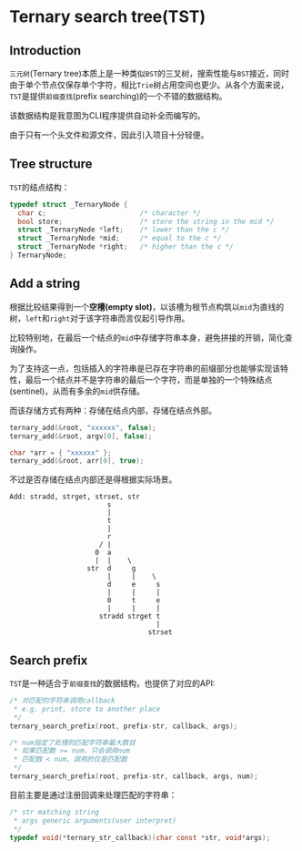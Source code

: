 # Ternary search tree(TST)
## Introduction
`三元树`(Ternary tree)本质上是一种类似`BST`的三叉树，搜索性能与`BST`接近，同时由于单个节点仅保存单个字符，相比`Trie`树占用空间也更少。从各个方面来说，`TST`是提供`前缀查找`(prefix searching)的一个不错的数据结构。

该数据结构是我意图为CLI程序提供自动补全而编写的。

由于只有一个头文件和源文件，因此引入项目十分轻便。

## Tree structure
`TST`的结点结构：
```c
typedef struct _TernaryNode {
  char c;                       /* character */
  bool store;                   /* store the string in the mid */
  struct _TernaryNode *left;    /* lower than the c */
  struct _TernaryNode *mid;     /* equal to the c */
  struct _TernaryNode *right;   /* higher than the c */
} TernaryNode;
```

## Add a string
根据比较结果得到一个**空槽(empty slot)**，以该槽为根节点构筑以`mid`为直线的树，`left`和`right`对于该字符串而言仅起引导作用。

比较特别地，在最后一个结点的`mid`中存储字符串本身，避免拼接的开销，简化查询操作。

为了支持这一点，包括插入的字符串是已存在字符串的前缀部分也能够实现该特性，最后一个结点并不是字符串的最后一个字符，而是单独的一个特殊结点(sentinel)，从而有多余的`mid`供存储。

而该存储方式有两种：存储在结点内部，存储在结点外部。
```c
ternary_add(&root, "xxxxxx", false);
ternary_add(&root, argv[0], false);

char *arr = { "xxxxxx" };
ternary_add(&root, arr[0], true);
```
不过是否存储在结点内部还是得根据实际场景。

```
Add: stradd, strget, strset, str
                        s
                        |
                        t
                        |
                        r
                      / |
                     0  a 
                     |  |    \
                   str  d     g
                        |     |    \
                        d     e     s
                        |     |     |
                        0     t     e
                        |     |     |
                      stradd strget t
                                    |
                                  strset
```

## Search prefix
`TST`是一种适合于`前缀查找`的数据结构，也提供了对应的API:
```c
/* 对匹配的字符串调用callback
 * e.g. print, store to another place
 */
ternary_search_prefix(root, prefix-str, callback, args);

/* num指定了处理的匹配字符串最大数目
 * 如果匹配数 >= num，只会调用num
 * 匹配数 < num，调用的仅是匹配数
 */
ternary_search_prefix(root, prefix-str, callback, args, num);
```
目前主要是通过注册回调来处理匹配的字符串：
```c
/* str matching string
 * args generic arguments(user interpret)
 */
typedef void(*ternary_str_callback)(char const *str, void*args);
```
